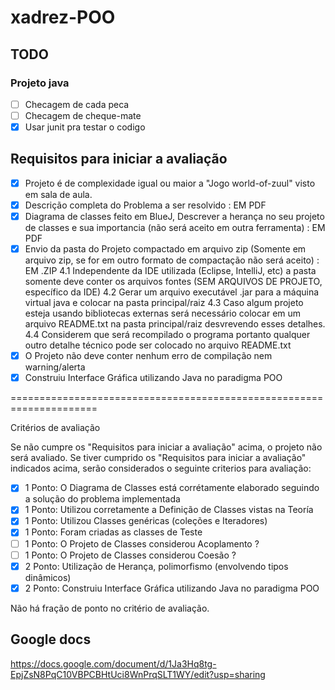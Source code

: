 # xadrez-POO
## TODO
### Projeto java
- [ ] Checagem de cada peca
- [ ] Checagem de cheque-mate
- [x] Usar junit pra testar o codigo

## Requisitos para iniciar a avaliação

- [x] Projeto é de complexidade igual ou maior a "Jogo world-of-zuul" visto em sala de aula.
- [x] Descrição completa do Problema a ser resolvido : EM PDF
- [x] Diagrama de classes feito em BlueJ, Descrever a herança no seu projeto de classes e sua importancia (não será aceito em outra ferramenta) : EM PDF
- [x] Envio da pasta do Projeto compactado em arquivo zip (Somente em arquivo zip, se for em outro formato de compactação não será aceito) : EM .ZIP
  4.1 Independente da IDE utilizada (Eclipse, IntelliJ, etc) a pasta somente deve conter os arquivos fontes (SEM ARQUIVOS DE PROJETO, específico da IDE)
  4.2 Gerar um arquivo executável .jar para a máquina virtual java e colocar na pasta principal/raiz
  4.3 Caso algum projeto esteja usando bibliotecas externas será necessário colocar em um arquivo README.txt na pasta principal/raiz desvrevendo esses detalhes.
  4.4 Considerem que será recompilado o programa portanto qualquer outro detalhe técnico pode ser colocado no arquivo README.txt
- [x] O Projeto não deve conter nenhum erro de compilação nem warning/alerta  
- [x] Construiu Interface Gráfica utilizando Java no paradigma POO

=====================================================================

Critérios de avaliação

Se não cumpre os "Requisitos para iniciar a avaliação" acima, o projeto não será avaliado.
Se tiver cumprido os "Requisitos para iniciar a avaliação" indicados acima, serão considerados o seguinte criterios para avaliação:

- [x] 1 Ponto: O Diagrama de Classes está corrétamente elaborado seguindo a solução do problema implementada
- [x] 1 Ponto: Utilizou corretamente a Definição de Classes vistas na Teoría
- [x] 1 Ponto: Utilizou Classes genéricas (coleções e Iteradores)
- [x] 1 Ponto: Foram criadas as classes de Teste
- [ ] 1 Ponto: O Projeto de Classes considerou Acoplamento ?
- [ ] 1 Ponto: O Projeto de Classes considerou Coesão ?
- [x] 2 Ponto: Utilização de Herança, polimorfismo (envolvendo tipos dinâmicos)
- [x] 2 Ponto: Construiu Interface Gráfica utilizando Java no paradigma POO

Não há fração de ponto no critério de avaliação.

## Google docs
https://docs.google.com/document/d/1Ja3Hq8tg-EpjZsN8PqC10VBPCBHtUci8WnPrqSLT1WY/edit?usp=sharing
